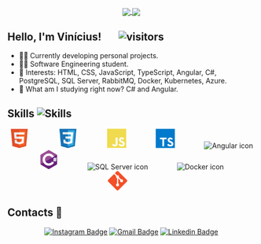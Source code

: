  <p align="center">
  <a href="https://github.com/vnribeiro">
    <img
      align="center"
      height="200"
      src="https://github-readme-stats.vercel.app/api?username=vnribeiro&show_icons=true&include_all_commits=true&custom_title=Github%20Status&theme=tokyonight"
    />
  </a>
  <a href="https://github.com/vnribeiro">
    <img
      align="center"
      height="200"
      src="https://github-readme-stats.vercel.app/api/top-langs/?username=vnribeiro&langs_count=8&theme=tokyonight"
    />
  </a>
 </p>

## Hello, I'm Vinícius! &nbsp;&nbsp;&nbsp;&nbsp;&nbsp; ![visitors](https://komarev.com/ghpvc/?username=vnribeiro&style=flat-square&color=172F45&label=Visitors)
- 👨‍💻 Currently developing personal projects.
- 👨‍🎓 Software Engineering student.
- 🎯 Interests: HTML, CSS, JavaScript, TypeScript, Angular, C#, PostgreSQL, SQL Server, RabbitMQ, Docker, Kubernetes, Azure.
- 📖 What am I studying right now? C# and Angular.

## Skills <img width="30px" alt="Skills" src="https://img.icons8.com/external-itim2101-blue-itim2101/64/000000/external-skills-business-recruitment-itim2101-blue-itim2101-2.png"/>
<p align="center">
    <img title="HTML5" alt="HTML5 icon" height="40" src="https://raw.githubusercontent.com/devicons/devicon/master/icons/html5/html5-original.svg"/>
    &nbsp;&nbsp;&nbsp;&nbsp;&nbsp;&nbsp;&nbsp;&nbsp;&nbsp;&nbsp;&nbsp;&nbsp;&nbsp;
    <img title="CSS3" alt="CSS3 icon" height="40" src="https://raw.githubusercontent.com/devicons/devicon/master/icons/css3/css3-original.svg"/>
    &nbsp;&nbsp;&nbsp;&nbsp;&nbsp;&nbsp;&nbsp;&nbsp;&nbsp;&nbsp;&nbsp;&nbsp;&nbsp;
    <img title="JavaScript" alt="JavaScript icon" height="40" src="https://raw.githubusercontent.com/devicons/devicon/master/icons/javascript/javascript-plain.svg"/>
    &nbsp;&nbsp;&nbsp;&nbsp;&nbsp;&nbsp;&nbsp;&nbsp;&nbsp;&nbsp;&nbsp;&nbsp;&nbsp;
    <img title="TypeScript" alt="TypeScript icon" height="40" src="https://raw.githubusercontent.com/devicons/devicon/master/icons/typescript/typescript-plain.svg"/>
    &nbsp;&nbsp;&nbsp;&nbsp;&nbsp;&nbsp;&nbsp;&nbsp;&nbsp;&nbsp;&nbsp;&nbsp;&nbsp;
    <img title="Angular" alt="Angular icon" height="40" src="https://www.vectorlogo.zone/logos/angular/angular-icon.svg"/>
    &nbsp;&nbsp;&nbsp;&nbsp;&nbsp;&nbsp;&nbsp;&nbsp;&nbsp;&nbsp;&nbsp;&nbsp;&nbsp;
    <img title="C#" alt="CSharp icon" height="40" src="https://raw.githubusercontent.com/devicons/devicon/master/icons/csharp/csharp-original.svg"/>
    &nbsp;&nbsp;&nbsp;&nbsp;&nbsp;&nbsp;&nbsp;&nbsp;&nbsp;&nbsp;&nbsp;&nbsp;&nbsp;
    <img title="SQL Server" alt="SQL Server icon" height="40" src="https://cdn.cdnlogo.com/logos/m/21/microsoft-sql-server.svg"/>
    &nbsp;&nbsp;&nbsp;&nbsp;&nbsp;&nbsp;&nbsp;&nbsp;&nbsp;&nbsp;&nbsp;&nbsp;&nbsp;
    <img title="Docker" alt="Docker icon" height="40" src="https://cdn.cdnlogo.com/logos/d/56/docker.svg"/>
    &nbsp;&nbsp;&nbsp;&nbsp;&nbsp;&nbsp;&nbsp;&nbsp;&nbsp;&nbsp;&nbsp;&nbsp;&nbsp;
    <img title="Git" alt="Git icon" height="40" src="https://raw.githubusercontent.com/devicons/devicon/master/icons/git/git-original.svg"/>
    &nbsp;&nbsp;&nbsp;&nbsp;&nbsp;&nbsp;&nbsp;&nbsp;&nbsp;&nbsp;&nbsp;&nbsp;&nbsp;  
</p>

 ## Contacts :iphone:

<p align="center">
    <a href="https://www.instagram.com/ribeirovn_">
      <img title="Instagram Vinícius Ribeiro" style="max-width: 100%;" alt="Instagram Badge" src="https://img.shields.io/badge/-Instagram-%23E4405F?style=for-the-badge&logo=instagram&logoColor=white" target="_blank"/></a>
    <a href="mailto:contact.vnribeiro@gmail.com">
     <img title="Gmail Vinícius Ribeiro" style="max-width: 100%;" alt="Gmail Badge" src="https://img.shields.io/badge/Gmail-D14836?style=for-the-badge&logo=gmail&logoColor=white" target="_blank"/></a>
    <a href="https://www.linkedin.com/in/vnribeirolink" target="_blank">
     <img title="Linkedin Vinícius Ribeiro" style="max-width: 100%;" alt="Linkedin Badge" src="https://img.shields.io/badge/LinkedIn-%230077B5?style=for-the-badge&logo=linkedin&logoColor=white" target="_blank"/></a>
</p>

  
 

